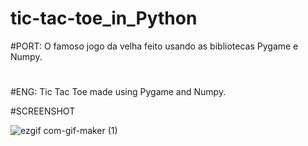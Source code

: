 # tic-tac-toe_in_Python
#PORT: O famoso jogo da velha feito usando as bibliotecas Pygame e Numpy.
#
#ENG: Tic Tac Toe made using Pygame and Numpy.

#SCREENSHOT

![ezgif com-gif-maker (1)](https://user-images.githubusercontent.com/63914002/122655170-f2f46f00-d126-11eb-8a50-ba598281ccdd.gif)

